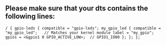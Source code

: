 ## Please make sure that your dts contains the following lines:

`/ {
    gpio-leds {
        compatible = "gpio-leds";
        my_gpio_led {
            compatible = "my_gpio_led";   // Matches your kernel module
            label = "my_gpio";
            gpios = <&gpio1 0 GPIO_ACTIVE_LOW>;  // GPIO1_IO00
        };
    };
};`


